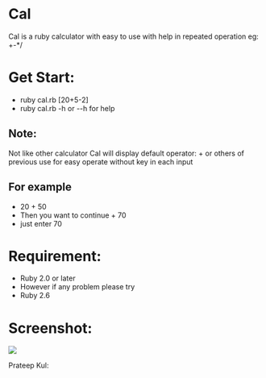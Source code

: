 # Cal

Cal is a ruby calculator with easy to use with help in repeated operation eg: +-*/


# Get Start:
  - ruby cal.rb [20+5-2]
  - ruby cal.rb -h or --h for help
## Note: 
  Not like other calculator
  Cal will display default operator: + or others of previous use for easy operate without key in each input
## For example
  - 20 + 50
  - Then you want to continue + 70
  - just enter 70 
# Requirement:
  - Ruby 2.0 or later
  - However if any problem please try 
  - Ruby 2.6
# Screenshot:

![](https://user-images.githubusercontent.com/3953832/84552031-5225d500-acc4-11ea-8182-a926f669a094.png)

Prateep Kul:
